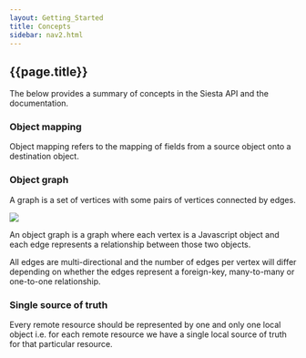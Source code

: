 ```yaml
---
layout: Getting_Started
title: Concepts
sidebar: nav2.html
---
```


## {{page.title}}

The below provides a summary of concepts in the Siesta API and the documentation.

### Object mapping

Object mapping refers to the mapping of fields from a source object onto a destination object.

### Object graph

A graph is a set of vertices with some pairs of vertices connected by edges.

<img src="{{site.baseurl}}/static/img/svg.png">

An object graph is a graph where each vertex is a Javascript object and each edge represents a relationship
between those two objects. 

All edges are multi-directional and the number of edges per vertex will differ
depending on whether the edges represent a foreign-key, many-to-many or one-to-one relationship.

### Single source of truth

Every remote resource should be represented by one and only one local object i.e. for each remote resource
we have a single local source of truth for that particular resource.